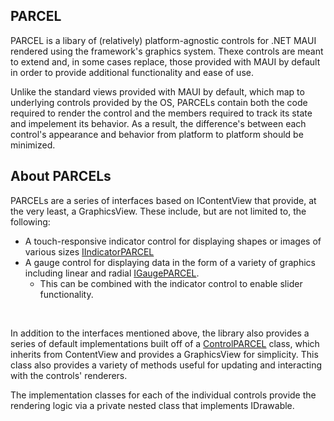 ## PARCEL

PARCEL is a libary of (relatively) platform-agnostic controls for .NET MAUI rendered using the framework's graphics system. Thexe controls are meant to extend and, in some cases replace, those provided with MAUI by default in order to provide additional functionality and ease of use. 

Unlike the standard views provided with MAUI by default, which map to underlying controls provided by the OS, PARCELs contain both the code required to render the control and the members required to track its state and impelement its behavior. As a result, the difference's between each control's appearance and behavior from platform to platform should be minimized.

## About PARCELs

PARCELs are a series of interfaces based on IContentView that provide, at the very least, a GraphicsView. These include, but are not limited to, the following:
- A touch-responsive indicator control for displaying shapes or images of various sizes [IIndicatorPARCEL](https://github.com/josh-reeves/parcel/blob/main/SOURCE/PARCEL/Interfaces/IIndicatorPARCEL.cs)
- A gauge control for displaying data in the form of a variety of graphics including linear and radial [IGaugePARCEL](https://github.com/josh-reeves/parcel/blob/main/SOURCE/PARCEL/Interfaces/IGaugePARCEL.cs).
    - This can be combined with the indicator control to enable slider functionality. 

<br>

In addition to the interfaces mentioned above, the library also provides a series of default implementations built off of a [ControlPARCEL](https://github.com/josh-reeves/parcel/blob/main/SOURCE/PARCEL/Controls/ControlPARCEL.cs) class, which inherits from ContentView and provides a GraphicsView for simplicity. This class also provides a variety of methods useful for updating and interacting with the controls' renderers.

The implementation classes for each of the individual controls provide the rendering logic via a private nested class that implements IDrawable.

